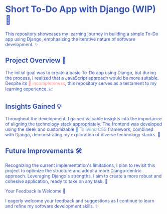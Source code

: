 <title>Short To-Do App with Django (WIP) 🚀</title>

<h1 style="color: #3d59b3;">Short To-Do App with Django (WIP) 🚀</h1>

<p style="color: #3d59b3;">This repository showcases my learning journey in building a simple To-Do app using Django, emphasizing the iterative nature of software development. ✨</p>

<h2 style="color: #3d59b3;">Project Overview 📄</h2>

<p style="color: #3d59b3;">The initial goal was to create a basic To-Do app using Django, but during the process, I realized that a JavaScript approach would be more suitable. Despite its <span style="color: #ff9999;">🚧 incompleteness</span>, this repository serves as a testament to my learning experience. 📈</p>

<h2 style="color: #3d59b3;">Insights Gained 💡</h2>

<p style="color: #3d59b3;">Throughout the development, I gained valuable insights into the importance of aligning the technology stack appropriately. The frontend was developed using the sleek and customizable <span style="color: #729fcf;">💅 Tailwind CSS</span> framework, combined with Django, demonstrating my exploration of diverse technology stacks. 🎨</p>

<h2 style="color: #3d59b3;">Future Improvements 🛠️</h2>

<p style="color: #3d59b3;">Recognizing the current implementation's limitations, I plan to revisit this project to optimize the structure and adopt a more Django-centric approach. Leveraging Django's strengths, I aim to create a more robust and cohesive application, ready to take on any task. 💪</p>

<p style="color: #3d59b3;">Your Feedback is Welcome 🙏</p>

<p style="color: #3d59b3;">I eagerly welcome your feedback and suggestions as I continue to learn and refine my software development skills. ✨</p>
